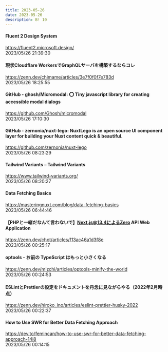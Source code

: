 ```yaml
---
title: 2023-05-26
date: 2023-05-26
description: B! 10
---
```


#### Fluent 2 Design System
https://fluent2.microsoft.design/<br>
2023/05/26 21:39:30<br>


#### 現状Cloudflare WorkersでGraphQLサーバを構築するならコレ
https://zenn.dev/chimame/articles/3e7f0f0f7e783d<br>
2023/05/26 18:25:55<br>


#### GitHub - ghosh/Micromodal: ⭕ Tiny javascript library for creating accessible modal dialogs
https://github.com/Ghosh/micromodal<br>
2023/05/26 17:10:30<br>


#### GitHub - zernonia/nuxt-lego: NuxtLego is an open source UI component layer for building your Nuxt content quick & beautiful.
https://github.com/zernonia/nuxt-lego<br>
2023/05/26 08:23:29<br>


#### Tailwind Variants – Tailwind Variants
https://www.tailwind-variants.org/<br>
2023/05/26 08:20:27<br>


#### Data Fetching Basics
https://masteringnuxt.com/blog/data-fetching-basics<br>
2023/05/26 06:44:46<br>


#### 【PHPと一緒だなんて言わないで】Next.js@13.4によるZero API Web Application
https://zenn.dev/chot/articles/f13ac46a1d3f8e<br>
2023/05/26 00:25:17<br>


#### optools - お前の TypeScript はもっと小さくなる
https://zenn.dev/mizchi/articles/optools-minify-the-world<br>
2023/05/26 00:24:53<br>


#### ESLintとPrettierの設定をドキュメントを丹念に見ながらやる（2022年2月時点）
https://zenn.dev/hiroko_ino/articles/eslint-prettier-husky-2022<br>
2023/05/26 00:22:37<br>


#### How to Use SWR for Better Data Fetching Approach
https://dev.to/femincan/how-to-use-swr-for-better-data-fetching-approach-14i8<br>
2023/05/26 00:14:15<br>


